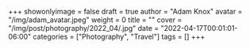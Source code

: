 +++
showonlyimage = false
draft = true
author = "Adam Knox"
avatar = "/img/adam_avatar.jpeg"
weight = 0
title = ""
cover = "/img/post/photography/2022_04/.jpg"
date = "2022-04-17T00:01:01-06:00"
categories = ["Photography", "Travel"]
tags = []
+++
<!--more-->
